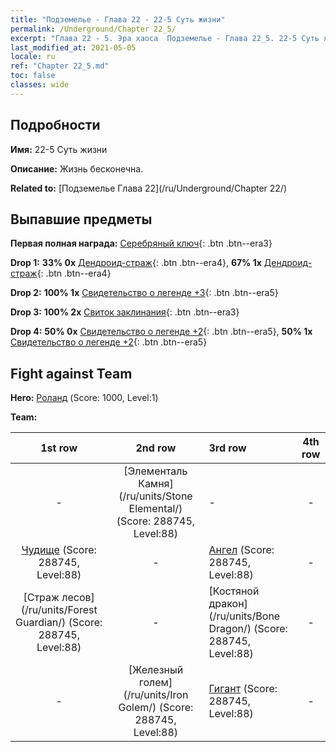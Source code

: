 ```yaml
---
title: "Подземелье - Глава 22 - 22-5 Суть жизни"
permalink: /Underground/Chapter 22_5/
excerpt: "Глава 22 - 5. Эра хаоса  Подземелье - Глава 22_5. 22-5 Суть жизни"
last_modified_at: 2021-05-05
locale: ru
ref: "Chapter 22_5.md"
toc: false
classes: wide
---
```


## Подробности

 **Имя:** 22-5 Суть жизни

 **Описание:** Жизнь бесконечна.

 **Related to:** [Подземелье Глава 22](/ru/Underground/Chapter 22/)

## Выпавшие предметы

 **Первая полная награда:** [Серебряный ключ](/ItemsRU/con_693/){: .btn .btn--era3}

 **Drop 1:** **33% 0x** [Дендроид-страж](/ItemsRU/unt_203/){: .btn .btn--era4}, **67% 1x** [Дендроид-страж](/ItemsRU/unt_203/){: .btn .btn--era4}

 **Drop 2:** **100% 1x** [Свидетельство о легенде +3](/ItemsRU/mat_88/){: .btn .btn--era5}

 **Drop 3:** **100% 2x** [Свиток заклинания](/ItemsRU/con_694/){: .btn .btn--era3}

 **Drop 4:** **50% 0x** [Свидетельство о легенде +2](/ItemsRU/mat_81/){: .btn .btn--era5}, **50% 1x** [Свидетельство о легенде +2](/ItemsRU/mat_81/){: .btn .btn--era5}


## Fight against Team
 **Hero:** [Роланд](/ru/heroes/Roland/) (Score: 1000, Level:1)

 **Team:**


  | 1st row | 2nd row | 3rd row | 4th row |
  |:----:|:----:|:----|:----:|
  | - | [Элементаль Камня](/ru/units/Stone Elemental/) (Score: 288745, Level:88)  | - | - |
  | [Чудище](/ru/units/Behemoth/) (Score: 288745, Level:88)  | - | [Ангел](/ru/units/Angel/) (Score: 288745, Level:88)  | - |
  | [Страж лесов](/ru/units/Forest Guardian/) (Score: 288745, Level:88)  | - | [Костяной дракон](/ru/units/Bone Dragon/) (Score: 288745, Level:88)  | - |
  | - | [Железный голем](/ru/units/Iron Golem/) (Score: 288745, Level:88)  | [Гигант](/ru/units/Giant/) (Score: 288745, Level:88)  | - |



